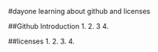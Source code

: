 #dayone
learning about github and licenses

##Github Introduction
1.
2.
3
4.
  
  
  ##licenses
  1.
  2.
  3.
  4.
